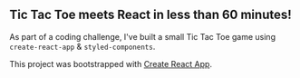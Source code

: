 ## Tic Tac Toe meets React in less than 60 minutes!
As part of a coding challenge, I've built a small Tic Tac Toe game using `create-react-app` & `styled-components`.

This project was bootstrapped with [Create React App](https://github.com/facebookincubator/create-react-app).